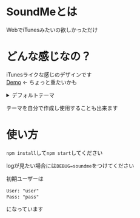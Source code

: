 # SoundMeとは
 WebでiTunesみたいの欲しかっただけ
 
# どんな感じなの？
   iTunesライクな感じのデザインです  
   [Demo](http://test.magitech.xyz)  <- ちょっと重たいかも


<details> 
 <summary>デフォルトテーマ</summary>
 <span>Artist</span>
 <img src="ReadmeFiles/Artist.png">
 <span>Albums</span>
 <img src="ReadmeFiles/Albums.png">
 <span>Songs</span>
 <img src="ReadmeFiles/Songs.png">
 <span>Settings</span>
 <img src="ReadmeFiles/Settings.png">
</details>
   
テーマを自分で作成し使用することも出来ます
 
# 使い方
 `npm install`して`npm start`してください
 
 logが見たい場合には`DEBUG=soundme`をつけてください
 
 初期ユーザーは
 ```text
User: "user"
Pass: "pass"
```
  になっています
 